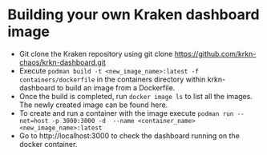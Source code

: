 # Building your own Kraken dashboard image
- Git clone the Kraken repository using git clone https://github.com/krkn-chaos/krkn-dashboard.git
- Execute ` podman build -t <new_image_name>:latest -f containers/dockerfile ` in the containers directory within krkn-dashboard to build an image from a Dockerfile.
- Once the build is completed, run ` docker image ls ` to list all the images. The newly created image can be found here.
-  To create and run a container with the image execute ` podman run --net=host -p 3000:3000 -d  --name <container_name> <new_image_name>:latest `
- Go to http://localhost:3000 to check the dashboard running on the docker container.
